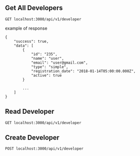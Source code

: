 ## Get All Developers
```
GET localhost:3000/api/v1/developer
```

example of response

```
{
	"success": true,
	"data": [
		{
			"id": "235",
			"name": "user",
			"email": "user@gmail.com",
			"type": "simple",
			"registration_date": "2018-01-14T05:00:00.000Z",
			"active": true
		}

        ...
	]
}

```

## Read Developer
```
GET localhost:3000/api/v1/developer
```

## Create Developer
```
POST localhost:3000/api/v1/developer
```
